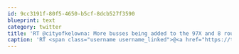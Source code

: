 ```yaml
---
id: 9cc3191f-80f5-4650-b5cf-8dcb527f3590
blueprint: text
category: twitter
title: 'RT @cityofkelowna: More busses being added to the 97X and 8 routes servicing  #UBCO (@ubconews) and @OkanaganCollege http://ow.ly/6Nm1x'
caption: 'RT <span class="username username_linked">@<a href="https://twitter.com/cityofkelowna" title="City of Kelowna">cityofkelowna</a></span>: More busses being added to the 97X and 8 routes servicing  <span class="hashtag hashtag_local">#<a href="http://tweettemp.darylchymko.ca/?tag=ubco">UBCO</a> (<span class="username username_linked">@<a href="https://twitter.com/ubconews" title="UBC Okanagan News">ubconews</a></span>) and <span class="username username_linked">@<a href="https://twitter.com/OkanaganCollege" title="Okanagan College">OkanaganCollege</a></span> http://ow.ly/6Nm1x'
---
```

